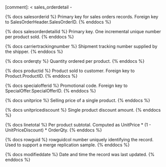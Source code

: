 [comment]: < sales_orderdetail -

{% docs salesorderid %} Primary key for sales orders records. Foreign key to SalesOrderHeader.SalesOrderID. {% enddocs %}

{% docs salesorderdetailid %} Primary key. One incremental unique number per product sold. {% enddocs %}

{% docs carriertrackingnumber %} Shipment tracking number supplied by the shipper. {% enddocs %}

{% docs orderqty %} Quantity ordered per product. {% enddocs %}

{% docs productid %} Product sold to customer. Foreign key to Product.ProductID. {% enddocs %}

{% docs specialofferid %} Promotional code. Foreign key to SpecialOffer.SpecialOfferID. {% enddocs %}

{% docs unitprice %} Selling price of a single product. {% enddocs %}

{% docs unitpricediscount %} Single product discount amount. {% enddocs %}

{% docs linetotal %} Per product subtotal. Computed as UnitPrice * (1 - UnitPriceDiscount) * OrderQty. {% enddocs %}

{% docs rowguid %} rowguidcol number uniquely identifying the record. Used to support a merge replication sample. {% enddocs %}

{% docs modifieddate %} Date and time the record was last updated. {% enddocs %}


